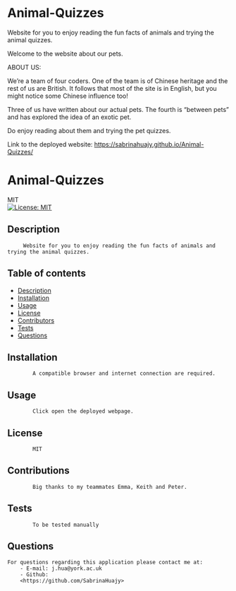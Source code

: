 # Animal-Quizzes
Website for you to enjoy reading the fun facts of animals and trying the animal quizzes.

Welcome to the website about our pets.

ABOUT US:

We’re a team of four coders. One of the team is of Chinese heritage and the rest of us are British. It follows that most of the site is in English, but you might notice some Chinese influence too!

Three of us have written about our actual pets. The fourth is “between pets” and has explored the idea of an exotic pet.

Do enjoy reading about them and trying the pet quizzes.

Link to the deployed website: https://sabrinahuajy.github.io/Animal-Quizzes/


# Animal-Quizzes
MIT<br>[![License: MIT](https://img.shields.io/badge/License-MIT-yellow.svg)](https://opensource.org/licenses/MIT)
## Description 
         Website for you to enjoy reading the fun facts of animals and trying the animal quizzes.
## Table of contents
* [Description](#description)
* [Installation](#installation)
* [Usage](#usage)
* [License](#license)
* [Contributors](#contributing)
* [Tests](#tests)
* [Questions](#questions)
## Installation
            A compatible browser and internet connection are required.
## Usage 
            Click open the deployed webpage.
## License
            MIT
            
## Contributions
            Big thanks to my teammates Emma, Keith and Peter.
## Tests
            To be tested manually
## Questions
    For questions regarding this application please contact me at:
        - E-mail: j.hua@york.ac.uk
        - Github:
        <https://github.com/SabrinaHuajy>
        
